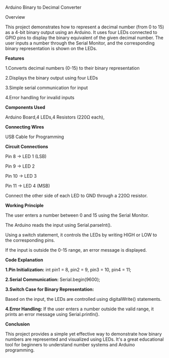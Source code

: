 Arduino Binary to Decimal Converter

Overview

This project demonstrates how to represent a decimal number (from 0 to 15) as a 4-bit binary output using an Arduino. It uses four LEDs connected to GPIO pins to display the binary equivalent of the given decimal number. The user inputs a number through the Serial Monitor, and the corresponding binary representation is shown on the LEDs.

**Features**

1.Converts decimal numbers (0-15) to their binary representation

2.Displays the binary output using four LEDs

3.Simple serial communication for input

4.Error handling for invalid inputs

**Components Used**

Arduino Board,4 LEDs,4 Resistors (220Ω each),

**Connecting Wires**

USB Cable for Programming

**Circuit Connections**

Pin 8 -> LED 1 (LSB)

Pin 9 -> LED 2

Pin 10 -> LED 3

Pin 11 -> LED 4 (MSB)

Connect the other side of each LED to GND through a 220Ω resistor.

**Working Principle**

The user enters a number between 0 and 15 using the Serial Monitor.

The Arduino reads the input using Serial.parseInt().

Using a switch statement, it controls the LEDs by writing HIGH or LOW to the corresponding pins.

If the input is outside the 0-15 range, an error message is displayed.

**Code Explanation**

**1.Pin Initialization:** int pin1 = 8, pin2 = 9, pin3 = 10, pin4 = 11;

**2.Serial Communication:** Serial.begin(9600);

**3.Switch Case for Binary Representation:**

Based on the input, the LEDs are controlled using digitalWrite() statements.

**4.Error Handling:**
If the user enters a number outside the valid range, it prints an error message using Serial.println().

**Conclusion**

This project provides a simple yet effective way to demonstrate how binary numbers are represented and visualized using LEDs. It's a great educational tool for beginners to understand number systems and Arduino programming.
